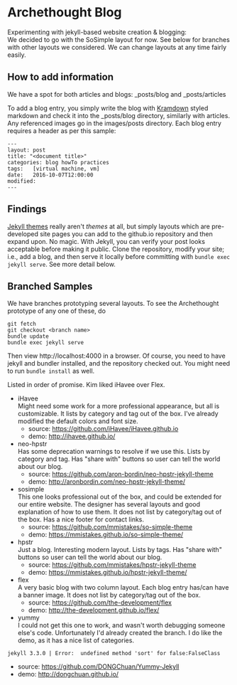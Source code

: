 # Archethought Blog

Experimenting with jekyll-based website creation & blogging:  
We decided to go with the SoSimple layout for now. See below for branches with other layouts we considered. We can change layouts at any time fairly easily.

## How to add information
We have a spot for both articles and blogs: \_posts/blog and \_posts/articles

To add a blog entry, you simply write the blog with [Kramdown](http://kramdown.gettalong.org/syntax.html) styled markdown and check it into the \_posts/blog directory, similarly with articles.  Any referenced images go in the images/posts directory.  Each blog entry requires a header as per this sample:
```
---
layout: post
title: "<document title>"
categories: blog howTo practices
tags:	[virtual machine, vm]
date:   2016-10-07T12:00:00
modified:
---
```

## Findings
[Jekyll themes](https://github.com/jekyll/jekyll/wiki/Themes) really aren't *themes* at all, but simply layouts which are pre-developed site pages you can add to the github.io repository and then expand upon. No magic.
With Jekyll, you can verify your post looks acceptable before making it public. Clone the repository, modify your site; i.e., add a blog, and then serve it locally before committing with `bundle exec jekyll serve`. See more detail below.


## Branched Samples

We have branches prototyping several layouts.  To see the Archethought prototype of any one of these, do
```
git fetch
git checkout <branch name>
bundle update
bundle exec jekyll serve
```
Then view http://localhost:4000 in a browser.  Of course, you need to have jekyll and bundler installed, and the repository checked out. You might need to run ```bundle install``` as well.

Listed in order of promise. Kim liked iHavee over Flex.

* iHavee
<br/> Might need some work for a more professional appearance, but all is customizable. It lists by category and tag out of the box.  I've already modified the default colors and font size.
  * source: https://github.com/iHavee/iHavee.github.io
  * demo: http://ihavee.github.io/
* neo-hpstr
<br/> Has some deprecation warnings to resolve if we use this. Lists by category and tag. Has "share with" buttons so user can tell the world about our blog.
  * source: https://github.com/aron-bordin/neo-hpstr-jekyll-theme
  * demo: http://aronbordin.com/neo-hpstr-jekyll-theme/
* sosimple
<br/> This one looks professional out of the box, and could be extended for our entire website. The designer has several layouts and good explanation of how to use them. It does not list by category/tag out of the box.  Has a nice footer for contact links.
  * source: https://github.com/mmistakes/so-simple-theme
  * demo: https://mmistakes.github.io/so-simple-theme/
* hpstr
<br/> Just a blog. Interesting modern layout. Lists by tags. Has "share with" buttons so user can tell the world about our blog.
  * source: https://github.com/mmistakes/hpstr-jekyll-theme
  * demo: https://mmistakes.github.io/hpstr-jekyll-theme/
* flex
<br/> A very basic blog with two column layout.  Each blog entry has/can have a banner image. It does not list by category/tag out of the box.
  * source: https://github.com/the-development/flex
  * demo: http://the-development.github.io/flex/
* yummy 
<br/> I could not get this one to work, and wasn't worth debugging someone else's code. Unfortunately I'd already created the branch. I do like the demo, as it has a nice list of categories. 
``` 
jekyll 3.3.0 | Error:  undefined method 'sort' for false:FalseClass 
```
  * source: https://github.com/DONGChuan/Yummy-Jekyll
  * demo: http://dongchuan.github.io/

